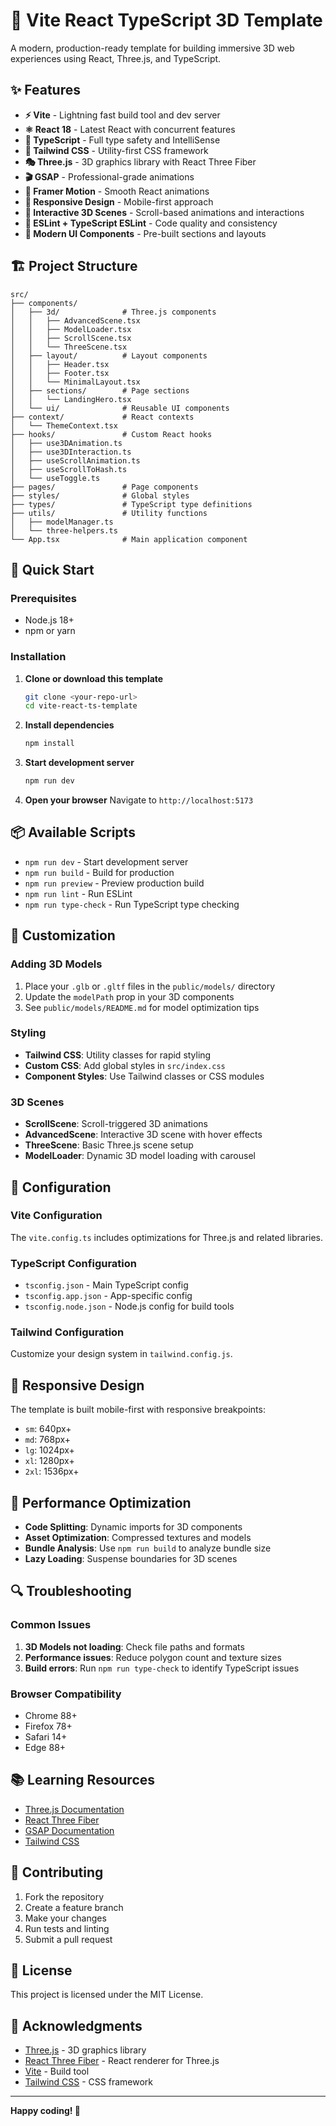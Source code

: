 # 🚀 Vite React TypeScript 3D Template

A modern, production-ready template for building immersive 3D web experiences using React, Three.js, and TypeScript.

## ✨ Features

- **⚡ Vite** - Lightning fast build tool and dev server
- **⚛️ React 18** - Latest React with concurrent features
- **🔷 TypeScript** - Full type safety and IntelliSense
- **🎨 Tailwind CSS** - Utility-first CSS framework
- **🎭 Three.js** - 3D graphics library with React Three Fiber
- **🎬 GSAP** - Professional-grade animations
- **🎯 Framer Motion** - Smooth React animations
- **📱 Responsive Design** - Mobile-first approach
- **🎪 Interactive 3D Scenes** - Scroll-based animations and interactions
- **🔧 ESLint + TypeScript ESLint** - Code quality and consistency
- **🎨 Modern UI Components** - Pre-built sections and layouts

## 🏗️ Project Structure

```
src/
├── components/
│   ├── 3d/              # Three.js components
│   │   ├── AdvancedScene.tsx
│   │   ├── ModelLoader.tsx
│   │   ├── ScrollScene.tsx
│   │   └── ThreeScene.tsx
│   ├── layout/          # Layout components
│   │   ├── Header.tsx
│   │   ├── Footer.tsx
│   │   └── MinimalLayout.tsx
│   ├── sections/        # Page sections
│   │   └── LandingHero.tsx
│   └── ui/              # Reusable UI components
├── context/             # React contexts
│   └── ThemeContext.tsx
├── hooks/               # Custom React hooks
│   ├── use3DAnimation.ts
│   ├── use3DInteraction.ts
│   ├── useScrollAnimation.ts
│   ├── useScrollToHash.ts
│   └── useToggle.ts
├── pages/               # Page components
├── styles/              # Global styles
├── types/               # TypeScript type definitions
├── utils/               # Utility functions
│   ├── modelManager.ts
│   └── three-helpers.ts
└── App.tsx              # Main application component
```

## 🚀 Quick Start

### Prerequisites

- Node.js 18+ 
- npm or yarn

### Installation

1. **Clone or download this template**
   ```bash
   git clone <your-repo-url>
   cd vite-react-ts-template
   ```

2. **Install dependencies**
   ```bash
   npm install
   ```

3. **Start development server**
   ```bash
   npm run dev
   ```

4. **Open your browser**
   Navigate to `http://localhost:5173`

## 📦 Available Scripts

- `npm run dev` - Start development server
- `npm run build` - Build for production
- `npm run preview` - Preview production build
- `npm run lint` - Run ESLint
- `npm run type-check` - Run TypeScript type checking

## 🎨 Customization

### Adding 3D Models

1. Place your `.glb` or `.gltf` files in the `public/models/` directory
2. Update the `modelPath` prop in your 3D components
3. See `public/models/README.md` for model optimization tips

### Styling

- **Tailwind CSS**: Utility classes for rapid styling
- **Custom CSS**: Add global styles in `src/index.css`
- **Component Styles**: Use Tailwind classes or CSS modules

### 3D Scenes

- **ScrollScene**: Scroll-triggered 3D animations
- **AdvancedScene**: Interactive 3D scene with hover effects
- **ThreeScene**: Basic Three.js scene setup
- **ModelLoader**: Dynamic 3D model loading with carousel

## 🔧 Configuration

### Vite Configuration

The `vite.config.ts` includes optimizations for Three.js and related libraries.

### TypeScript Configuration

- `tsconfig.json` - Main TypeScript config
- `tsconfig.app.json` - App-specific config
- `tsconfig.node.json` - Node.js config for build tools

### Tailwind Configuration

Customize your design system in `tailwind.config.js`.

## 📱 Responsive Design

The template is built mobile-first with responsive breakpoints:

- `sm`: 640px+
- `md`: 768px+
- `lg`: 1024px+
- `xl`: 1280px+
- `2xl`: 1536px+

## 🎯 Performance Optimization

- **Code Splitting**: Dynamic imports for 3D components
- **Asset Optimization**: Compressed textures and models
- **Bundle Analysis**: Use `npm run build` to analyze bundle size
- **Lazy Loading**: Suspense boundaries for 3D scenes

## 🔍 Troubleshooting

### Common Issues

1. **3D Models not loading**: Check file paths and formats
2. **Performance issues**: Reduce polygon count and texture sizes
3. **Build errors**: Run `npm run type-check` to identify TypeScript issues

### Browser Compatibility

- Chrome 88+
- Firefox 78+
- Safari 14+
- Edge 88+

## 📚 Learning Resources

- [Three.js Documentation](https://threejs.org/docs/)
- [React Three Fiber](https://docs.pmnd.rs/react-three-fiber)
- [GSAP Documentation](https://greensock.com/docs/)
- [Tailwind CSS](https://tailwindcss.com/docs)

## 🤝 Contributing

1. Fork the repository
2. Create a feature branch
3. Make your changes
4. Run tests and linting
5. Submit a pull request

## 📄 License

This project is licensed under the MIT License.

## 🙏 Acknowledgments

- [Three.js](https://threejs.org/) - 3D graphics library
- [React Three Fiber](https://github.com/pmndrs/react-three-fiber) - React renderer for Three.js
- [Vite](https://vitejs.dev/) - Build tool
- [Tailwind CSS](https://tailwindcss.com/) - CSS framework

---

**Happy coding! 🎉**
